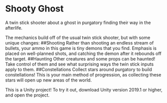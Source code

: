 # Shooty Ghost
A twin stick shooter about a ghost in purgatory finding their way in the afterlife.

The mechanics build off of the usual twin stick shooter, but with some unique changes:
##Shooting
Rather than shooting an endless stream of bullets, your ammo in this game is tiny demons that you find. Emphasis is placed on well-planned shots, and catching the demon after it rebounds off the target.
##Haunting
Other creatures and some props can be haunted! Take control of them and see what surprising ways the twin stick inputs apply to them.
##Constellations
Collect stars around purgatory to build constellations! This is your main method of progression, as collecting these stars will open up new areas of the world.

This is a Unity project! To try it out, download Unity version 2019.1 or higher, and open the project.
